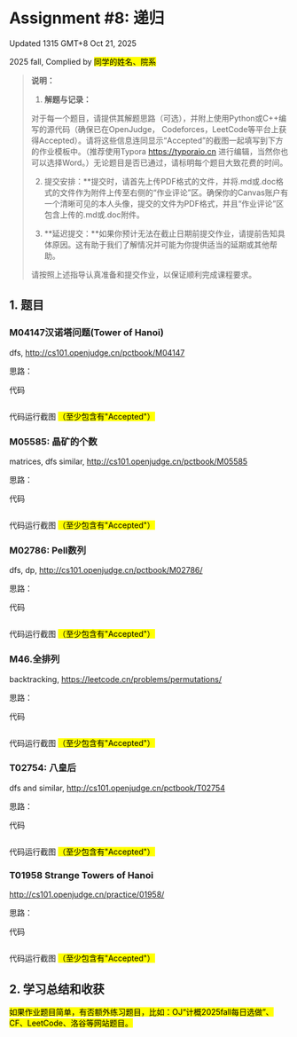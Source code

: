 # Assignment #8: 递归

Updated 1315 GMT+8 Oct 21, 2025

2025 fall, Complied by <mark>同学的姓名、院系</mark>



>**说明：**
>
>1. **解题与记录：**
>
>  对于每一个题目，请提供其解题思路（可选），并附上使用Python或C++编写的源代码（确保已在OpenJudge， Codeforces，LeetCode等平台上获得Accepted）。请将这些信息连同显示“Accepted”的截图一起填写到下方的作业模板中。（推荐使用Typora https://typoraio.cn 进行编辑，当然你也可以选择Word。）无论题目是否已通过，请标明每个题目大致花费的时间。
>
>2. 提交安排：**提交时，请首先上传PDF格式的文件，并将.md或.doc格式的文件作为附件上传至右侧的“作业评论”区。确保你的Canvas账户有一个清晰可见的本人头像，提交的文件为PDF格式，并且“作业评论”区包含上传的.md或.doc附件。
> 
>4. **延迟提交：**如果你预计无法在截止日期前提交作业，请提前告知具体原因。这有助于我们了解情况并可能为你提供适当的延期或其他帮助。  
>
>请按照上述指导认真准备和提交作业，以保证顺利完成课程要求。





## 1. 题目

### M04147汉诺塔问题(Tower of Hanoi)

dfs, http://cs101.openjudge.cn/pctbook/M04147

思路：



代码

```python

```



代码运行截图 <mark>（至少包含有"Accepted"）</mark>





### M05585: 晶矿的个数

matrices, dfs similar, http://cs101.openjudge.cn/pctbook/M05585

思路：



代码

```python

```



代码运行截图 <mark>（至少包含有"Accepted"）</mark>





### M02786: Pell数列

dfs, dp, http://cs101.openjudge.cn/pctbook/M02786/

思路：



代码

```python

```



代码运行截图 <mark>（至少包含有"Accepted"）</mark>





### M46.全排列

backtracking, https://leetcode.cn/problems/permutations/


思路：



代码

```python

```



代码运行截图 <mark>（至少包含有"Accepted"）</mark>





### T02754: 八皇后

dfs and similar, http://cs101.openjudge.cn/pctbook/T02754

思路：



代码

```python

```



代码运行截图 <mark>（至少包含有"Accepted"）</mark>





### T01958 Strange Towers of Hanoi

http://cs101.openjudge.cn/practice/01958/

思路：



代码

```python

```



代码运行截图 <mark>（至少包含有"Accepted"）</mark>





## 2. 学习总结和收获

<mark>如果作业题目简单，有否额外练习题目，比如：OJ“计概2025fall每日选做”、CF、LeetCode、洛谷等网站题目。</mark>





